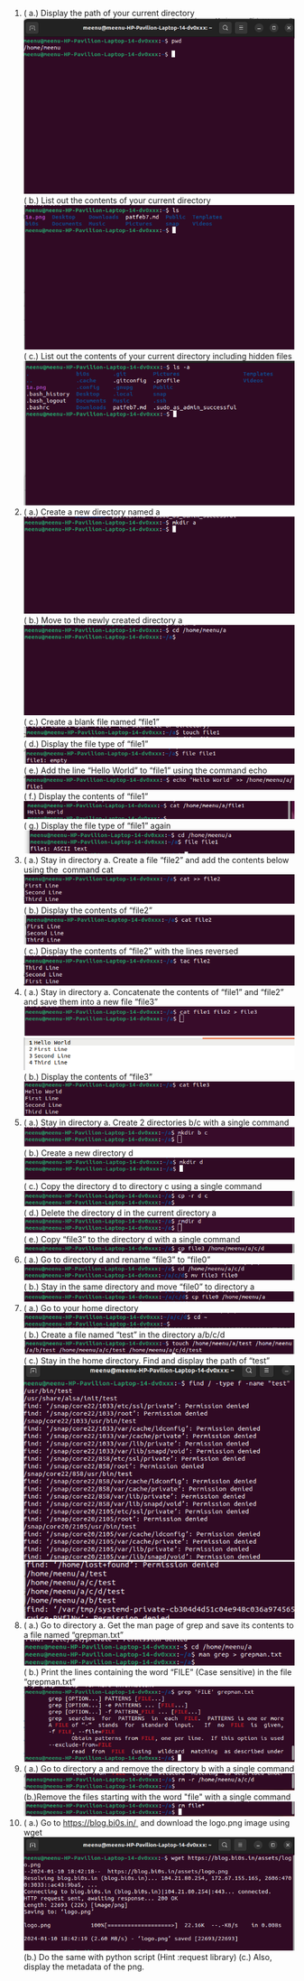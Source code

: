 1. ( a.) Display the path of your current directory ![1a](https://github.com/meenusince2004/bi0s/blob/master/bashchallenges/screenshot1.png)
( b.) List out the contents of your current directory ![1b](https://github.com/meenusince2004/bi0s/blob/master/bashchallenges/screenshot2.png)
( c.) List out the contents of your current directory including hidden files ![1c](https://github.com/meenusince2004/bi0s/blob/master/bashchallenges/screenshot3.png)
2. ( a.) Create a new directory named a ![2a](https://github.com/meenusince2004/bi0s/blob/master/bashchallenges/screenshot4.png)
( b.) Move to the newly created directory a ![2b](https://github.com/meenusince2004/bi0s/blob/master/bashchallenges/screenshot5.png)
( c.) Create a blank file named “file1” ![2c](https://github.com/meenusince2004/bi0s/blob/master/bashchallenges/screenshot6.png)
( d.) Display the file type of “file1” ![2d](https://github.com/meenusince2004/bi0s/blob/master/bashchallenges/screenshot7.png)
( e.) Add the line “Hello World” to “file1” using the command echo ![2e](https://github.com/meenusince2004/bi0s/blob/master/bashchallenges/screenshot8.png) 
( f.) Display the contents of “file1” ![2f](https://github.com/meenusince2004/bi0s/blob/master/bashchallenges/screenshot9.png)
( g.) Display the file type of “file1” again ![2g](https://github.com/meenusince2004/bi0s/blob/master/bashchallenges/screenshot10.png)
3. ( a.) Stay in directory a. Create a file “file2” and add the contents below using the  command cat ![3a](https://github.com/meenusince2004/bi0s/blob/master/bashchallenges/screenshot11.png)
( b.) Display the contents of “file2” ![3b](https://github.com/meenusince2004/bi0s/blob/master/bashchallenges/screenshot12.png)
( c.) Display the contents of “file2” with the lines reversed ![3c](https://github.com/meenusince2004/bi0s/blob/master/bashchallenges/screenshot13.png)
4. ( a.) Stay in directory a. Concatenate the contents of “file1” and “file2” and save them into a new file “file3” ![4ai](https://github.com/meenusince2004/bi0s/blob/master/bashchallenges/screenshot14i.png)
![4aii](https://github.com/meenusince2004/bi0s/blob/master/bashchallenges/screenshot14ii.png)
( b.) Display the contents of “file3” ![4b](https://github.com/meenusince2004/bi0s/blob/master/bashchallenges/screenshot15.png)
5. ( a.) Stay in directory a. Create 2 directories b/c with a single command ![5a](https://github.com/meenusince2004/bi0s/blob/master/bashchallenges/screenshot16.png)
( b.) Create a new directory d ![5b](https://github.com/meenusince2004/bi0s/blob/master/bashchallenges/screenshot17.png)
( c.) Copy the directory d to directory c using a single command ![5c](https://github.com/meenusince2004/bi0s/blob/master/bashchallenges/screenshot18.png)
( d.) Delete the directory d in the current directory a ![5d](https://github.com/meenusince2004/bi0s/blob/master/bashchallenges/screenshot19.png)
( e.) Copy “file3” to the directory d with a single command ![5e](https://github.com/meenusince2004/bi0s/blob/master/bashchallenges/screenshot20.png)
6. ( a.) Go to directory d and rename “file3” to “file0” ![6a](https://github.com/meenusince2004/bi0s/blob/master/bashchallenges/screenshot21.png)
( b.) Stay in the same directory and move “file0” to directory a ![6b](https://github.com/meenusince2004/bi0s/blob/master/bashchallenges/screenshot22.png)
7. ( a.) Go to your home directory ![7a](https://github.com/meenusince2004/bi0s/blob/master/bashchallenges/screenshot23.png)
( b.) Create a file named “test” in the directory a/b/c/d ![7b](https://github.com/meenusince2004/bi0s/blob/master/bashchallenges/screenshot24.png)
( c.) Stay in the home directory. Find and display the path of “test” ![7ci](https://github.com/meenusince2004/bi0s/blob/master/bashchallenges/screenshot25i.png)
![7cii](https://github.com/meenusince2004/bi0s/blob/master/bashchallenges/screenshot25ii.png)
8. ( a.) Go to directory a. Get the man page of grep and save its contents to a file named “grepman.txt” ![8a](https://github.com/meenusince2004/bi0s/blob/master/bashchallenges/screenshot26.png) 
( b.) Print the lines containing the word “FILE” (Case sensitive) in the file “grepman.txt” ![8b](https://github.com/meenusince2004/bi0s/blob/master/bashchallenges/screenshot27.png)
9. ( a.) Go to directory a and remove the directory b with a single command ![9a](https://github.com/meenusince2004/bi0s/blob/master/bashchallenges/screenshot28.png)
(b.)Remove the files starting with the word "file" with a single command ![9b](https://github.com/meenusince2004/bi0s/blob/master/bashchallenges/screenshot29.png)
10. ( a.) Go to https://blog.bi0s.in/  and download the logo.png image using wget ![10a](https://github.com/meenusince2004/bi0s/blob/master/bashchallenges/screenshot30.png)
(b.) Do the same with python script (Hint :request library) 
(c.) Also, display the metadata of the png.
